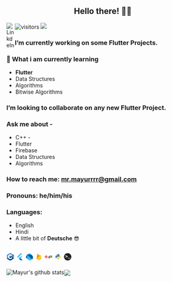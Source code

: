<!---### <span style="color:blue"> **Hi there** </span> 👋-->
<h2 align="center">Hello there! 👋🤓</h2>
<a href="https://www.linkedin.com/in/mayurrrr-agarwal/">
  <img align="left" alt="LinkdeIn" width="22px" src="https://cdn.jsdelivr.net/npm/simple-icons@v3/icons/linkedin.svg" />
</a>

![visitors](https://visitor-badge.laobi.icu/badge?page_id=mrmayurgithub.mrmayurgithub)
![](https://img.shields.io/github/followers/mrmayurgithub?label=Follow&style=plastic)
<!---
![](https://img.shields.io/badge/OS-Linux-black)
-->
<!---
<img src='https://media.giphy.com/media/USV0ym3bVWQJJmNu3N/giphy.gif' width='250'  align='right'>-->

### I’m currently working on some **Flutter** Projects.
### 📖 What i am currently learning
- **Flutter**
- Data Structures 
- Algorithms
- Bitwise Algorithms
### I’m looking to collaborate on any new **Flutter** Project.
### Ask me about - 
- C++ -
- Flutter
- Firebase 
- Data Structures 
- Algorithms
### How to reach me: mr.mayurrrr@gmail.com
### Pronouns: he/him/his
### Languages:
- English 
- Hindi 
- A little bit of **Deutsche** :sunglasses:
<!--- Fun fact: I am an **Electrical Engineer** who is learning **App Development** :stuck_out_tongue:-->

<code><img height="20" src="https://raw.githubusercontent.com/github/explore/80688e429a7d4ef2fca1e82350fe8e3517d3494d/topics/cpp/cpp.png"></code>
<code><img height="20" src="https://raw.githubusercontent.com/github/explore/80688e429a7d4ef2fca1e82350fe8e3517d3494d/topics/flutter/flutter.png"></code>
<code><img height="20" src="https://raw.githubusercontent.com/github/explore/80688e429a7d4ef2fca1e82350fe8e3517d3494d/topics/dart/dart.png"></code>
<code><img height="20" src="https://raw.githubusercontent.com/github/explore/80688e429a7d4ef2fca1e82350fe8e3517d3494d/topics/firebase/firebase.png"></code>
<code><img height="20" src="https://raw.githubusercontent.com/github/explore/80688e429a7d4ef2fca1e82350fe8e3517d3494d/topics/git/git.png"></code>
<code><img height="20" src="https://raw.githubusercontent.com/github/explore/80688e429a7d4ef2fca1e82350fe8e3517d3494d/topics/python/python.png"></code>
<code><img height="20" src="https://raw.githubusercontent.com/github/explore/80688e429a7d4ef2fca1e82350fe8e3517d3494d/topics/terminal/terminal.png"></code>
-
<a href="https://github.com/mrmayurgithub">
 <img align="left" src="https://github-readme-stats.vercel.app/api?username=mrmayurgithub&show_icons=true&theme=radical&line_height=27" alt="Mayur's github stats"/>
</a>
<a href="https://github.com/mrmayurgithub">
  <img align="center" src="https://github-readme-stats.vercel.app/api/top-langs/?username=mrmayurgithub&hide_langs_below=1&theme=radical"/>
</a>
